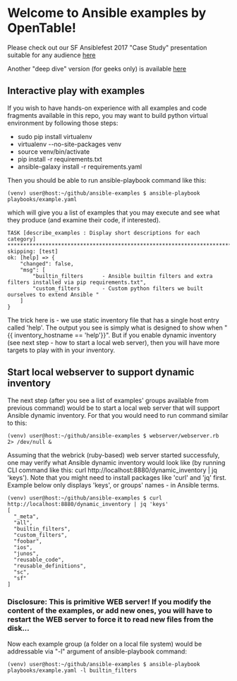 # Welcome to Ansible examples by OpenTable!

Please check out our SF Ansiblefest 2017 "Case Study" presentation suitable for any audience [here](Ansiblefest2017/OT_case_study.pdf)

Another "deep dive" version (for geeks only) is available [here](Ansiblefest2017/OT_deep_dive.pdf)

## Interactive play with examples
If you wish to have hands-on experience with all examples and code fragments available in this repo, you may want to build python virtual environment by following those steps:
- sudo pip install virtualenv
- virtualenv --no-site-packages venv
- source venv/bin/activate
- pip install -r requirements.txt
- ansible-galaxy install -r requirements.yaml

Then you should be able to run ansible-playbook command like this:
```
(venv) user@host:~/github/ansible-examples $ ansible-playbook playbooks/example.yaml
```
which will give you a list of examples that you may execute and see what they produce (and examine their code, if interested).
```
TASK [describe_examples : Display short descriptions for each category] ***********************************************************************************************
skipping: [test]
ok: [help] => {
    "changed": false, 
    "msg": [
        "builtin_filters      - Ansible builtin filters and extra filters installed via pip requirements.txt", 
        "custom_filters       - Custom python filters we built ourselves to extend Ansible "
    ]
}
```
The trick here is - we use static inventory file that has a single host entry called 'help'. The output you see is simply what is designed to show when "{{ inventory_hostname == 'help'}}". But if you enable dynamic inventory (see next step - how to start a local web server), then you will have more targets to play with in your inventory.

## Start local webserver to support dynamic inventory
The next step (after you see a list of examples' groups available from previous command)
would be to start a local web server that will support Ansible dynamic
inventory. For that you would need to run command similar to this:
```
(venv) user@host:~/github/ansible-examples $ webserver/webserver.rb  2> /dev/null &
```
Assuming that the webrick (ruby-based) web server started successfuly, one may verify what Ansible dynamic inventory would look like (by running CLI command like this: curl http://localhost:8880/dynamic_inventory | jq 'keys'). Note that you might need to install packages like 'curl' and 'jq' first. Example below only displays 'keys', or groups' names - in Ansible terms.
```
(venv) user@host:~/github/ansible-examples $ curl http://localhost:8880/dynamic_inventory | jq 'keys'
[
  "_meta",
  "all",
  "builtin_filters",
  "custom_filters",
  "foobar",
  "ios",
  "junos",
  "reusable_code",
  "reusable_definitions",
  "sc",
  "sf"
]
```

### Disclosure: This is primitive WEB server! If you modify the content of the examples, or add new ones, you will have to restart the WEB server to force it to read new files from the disk...

Now each example group (a folder on a local file system) would be
addressable via "-l" argument of ansible-playbook command:
```
(venv) user@host:~/github/ansible-examples $ ansible-playbook playbooks/example.yaml -l builtin_filters
```
